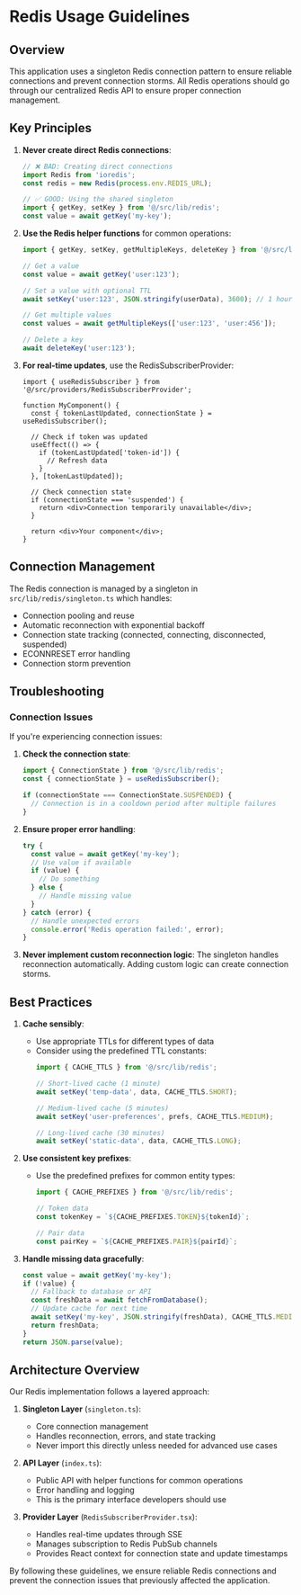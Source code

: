 # Redis Usage Guidelines

## Overview

This application uses a singleton Redis connection pattern to ensure reliable connections and prevent connection storms. 
All Redis operations should go through our centralized Redis API to ensure proper connection management.

## Key Principles

1. **Never create direct Redis connections**:
   ```typescript
   // ❌ BAD: Creating direct connections
   import Redis from 'ioredis';
   const redis = new Redis(process.env.REDIS_URL);
   
   // ✅ GOOD: Using the shared singleton
   import { getKey, setKey } from '@/src/lib/redis';
   const value = await getKey('my-key');
   ```

2. **Use the Redis helper functions** for common operations:
   ```typescript
   import { getKey, setKey, getMultipleKeys, deleteKey } from '@/src/lib/redis';
   
   // Get a value
   const value = await getKey('user:123');
   
   // Set a value with optional TTL
   await setKey('user:123', JSON.stringify(userData), 3600); // 1 hour TTL
   
   // Get multiple values
   const values = await getMultipleKeys(['user:123', 'user:456']);
   
   // Delete a key
   await deleteKey('user:123');
   ```

3. **For real-time updates**, use the RedisSubscriberProvider:
   ```tsx
   import { useRedisSubscriber } from '@/src/providers/RedisSubscriberProvider';
   
   function MyComponent() {
     const { tokenLastUpdated, connectionState } = useRedisSubscriber();
     
     // Check if token was updated
     useEffect(() => {
       if (tokenLastUpdated['token-id']) {
         // Refresh data
       }
     }, [tokenLastUpdated]);
     
     // Check connection state
     if (connectionState === 'suspended') {
       return <div>Connection temporarily unavailable</div>;
     }
     
     return <div>Your component</div>;
   }
   ```

## Connection Management

The Redis connection is managed by a singleton in `src/lib/redis/singleton.ts` which handles:

- Connection pooling and reuse
- Automatic reconnection with exponential backoff
- Connection state tracking (connected, connecting, disconnected, suspended)
- ECONNRESET error handling
- Connection storm prevention

## Troubleshooting

### Connection Issues

If you're experiencing connection issues:

1. **Check the connection state**:
   ```typescript
   import { ConnectionState } from '@/src/lib/redis';
   const { connectionState } = useRedisSubscriber();
   
   if (connectionState === ConnectionState.SUSPENDED) {
     // Connection is in a cooldown period after multiple failures
   }
   ```

2. **Ensure proper error handling**:
   ```typescript
   try {
     const value = await getKey('my-key');
     // Use value if available
     if (value) {
       // Do something
     } else {
       // Handle missing value
     }
   } catch (error) {
     // Handle unexpected errors
     console.error('Redis operation failed:', error);
   }
   ```

3. **Never implement custom reconnection logic**:
   The singleton handles reconnection automatically. Adding custom logic can create connection storms.

## Best Practices

1. **Cache sensibly**:
   - Use appropriate TTLs for different types of data
   - Consider using the predefined TTL constants:
     ```typescript
     import { CACHE_TTLS } from '@/src/lib/redis';
     
     // Short-lived cache (1 minute)
     await setKey('temp-data', data, CACHE_TTLS.SHORT);
     
     // Medium-lived cache (5 minutes)
     await setKey('user-preferences', prefs, CACHE_TTLS.MEDIUM);
     
     // Long-lived cache (30 minutes)
     await setKey('static-data', data, CACHE_TTLS.LONG);
     ```

2. **Use consistent key prefixes**:
   - Use the predefined prefixes for common entity types:
     ```typescript
     import { CACHE_PREFIXES } from '@/src/lib/redis';
     
     // Token data
     const tokenKey = `${CACHE_PREFIXES.TOKEN}${tokenId}`;
     
     // Pair data
     const pairKey = `${CACHE_PREFIXES.PAIR}${pairId}`;
     ```

3. **Handle missing data gracefully**:
   ```typescript
   const value = await getKey('my-key');
   if (!value) {
     // Fallback to database or API
     const freshData = await fetchFromDatabase();
     // Update cache for next time
     await setKey('my-key', JSON.stringify(freshData), CACHE_TTLS.MEDIUM);
     return freshData;
   }
   return JSON.parse(value);
   ```

## Architecture Overview

Our Redis implementation follows a layered approach:

1. **Singleton Layer** (`singleton.ts`): 
   - Core connection management
   - Handles reconnection, errors, and state tracking
   - Never import this directly unless needed for advanced use cases

2. **API Layer** (`index.ts`):
   - Public API with helper functions for common operations
   - Error handling and logging
   - This is the primary interface developers should use

3. **Provider Layer** (`RedisSubscriberProvider.tsx`):
   - Handles real-time updates through SSE
   - Manages subscription to Redis PubSub channels
   - Provides React context for connection state and update timestamps

By following these guidelines, we ensure reliable Redis connections and prevent the connection issues that previously affected the application. 
